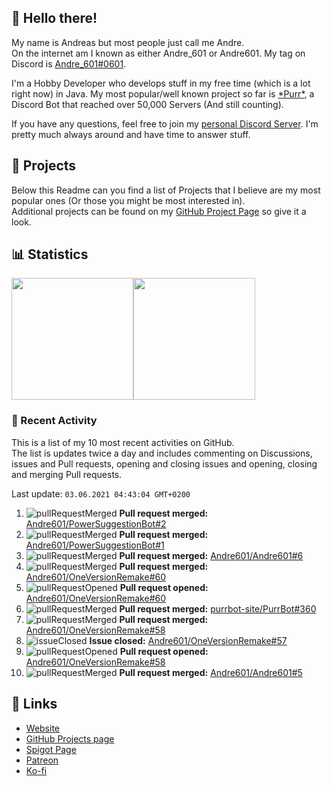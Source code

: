 <!-- Links -->
[andre]: https://discord.bio/p/andre601
[purr]: https://purrbot.site
[discord]: https://discord.gg/6dazXp6
[website]: https://andre601.ch
[github]: https://andre601.ch/projects
[spigot]: https://www.spigotmc.org/resources/authors/56829/
[patreon]: https://patreon.com/andre_601
[ko-fi]: https://ko-fi.com/andre_601

## 👋 Hello there!
My name is Andreas but most people just call me Andre.  
On the internet am I known as either Andre_601 or Andre601. My tag on Discord is [Andre_601#0601][andre].

I'm a Hobby Developer who develops stuff in my free time (which is a lot right now) in Java. My most popular/well known project so far is [\*Purr\*][purr], a Discord Bot that reached over 50,000 Servers (And still counting).

If you have any questions, feel free to join my [personal Discord Server][discord]. I'm pretty much always around and have time to answer stuff.

## 📁 Projects
Below this Readme can you find a list of Projects that I believe are my most popular ones (Or those you might be most interested in).  
Additional projects can be found on my [GitHub Project Page][github] so give it a look.

## 📊 Statistics
<img height="195px" src="https://github-readme-stats.vercel.app/api?username=Andre601&show_icons=true&hide_rank=true&title_color=3498db&bg_color=ffffff00&text_color=718096&disable_animations=true"><img height="195px" src="https://github-readme-stats.vercel.app/api/top-langs?username=Andre601&layout=compact&title_color=3498db&bg_color=ffffff00&text_color=718096">

### 📜 Recent Activity
This is a list of my 10 most recent activities on GitHub.  
The list is updates twice a day and includes commenting on Discussions, issues and Pull requests, opening and closing issues and opening, closing and merging Pull requests.

<!--RECENT_ACTIVITY:last_update-->
Last update: `03.06.2021 04:43:04 GMT+0200`
<!--RECENT_ACTIVITY:last_update_end-->
<!--RECENT_ACTIVITY:start-->
1. ![pullRequestMerged] **Pull request merged:** [Andre601/PowerSuggestionBot#2](https://github.com/Andre601/PowerSuggestionBot/pull/2)
2. ![pullRequestMerged] **Pull request merged:** [Andre601/PowerSuggestionBot#1](https://github.com/Andre601/PowerSuggestionBot/pull/1)
3. ![pullRequestMerged] **Pull request merged:** [Andre601/Andre601#6](https://github.com/Andre601/Andre601/pull/6)
4. ![pullRequestMerged] **Pull request merged:** [Andre601/OneVersionRemake#60](https://github.com/Andre601/OneVersionRemake/pull/60)
5. ![pullRequestOpened] **Pull request opened:** [Andre601/OneVersionRemake#60](https://github.com/Andre601/OneVersionRemake/pull/60)
6. ![pullRequestMerged] **Pull request merged:** [purrbot-site/PurrBot#360](https://github.com/purrbot-site/PurrBot/pull/360)
7. ![pullRequestMerged] **Pull request merged:** [Andre601/OneVersionRemake#58](https://github.com/Andre601/OneVersionRemake/pull/58)
8. ![issueClosed] **Issue closed:** [Andre601/OneVersionRemake#57](https://github.com/Andre601/OneVersionRemake/issues/57)
9. ![pullRequestOpened] **Pull request opened:** [Andre601/OneVersionRemake#58](https://github.com/Andre601/OneVersionRemake/pull/58)
10. ![pullRequestMerged] **Pull request merged:** [Andre601/Andre601#5](https://github.com/Andre601/Andre601/pull/5)
<!--RECENT_ACTIVITY:end-->

## 🔗 Links
- [Website]
- [GitHub Projects page][github]
- [Spigot Page][spigot]
- [Patreon]
- [Ko-fi]

<!-- Badges -->
[issueOpened]: https://cdn.jsdelivr.net/gh/Readme-Workflows/Readme-Icons@main/icons/octicons/IssueOpenedOld.svg
[issueClosed]: https://cdn.jsdelivr.net/gh/Readme-Workflows/Readme-Icons@main/icons/octicons/IssueClosedOld.svg

[pullRequestOpened]: https://cdn.jsdelivr.net/gh/Readme-Workflows/Readme-Icons@main/icons/octicons/PullRequestOpened.svg
[pullRequestClosed]: https://cdn.jsdelivr.net/gh/Readme-Workflows/Readme-Icons@main/icons/octicons/PullRequestClosed.svg
[pullRequestMerged]: https://cdn.jsdelivr.net/gh/Readme-Workflows/Readme-Icons@main/icons/octicons/PullRequestMerged.svg

[comment]: https://cdn.jsdelivr.net/gh/Readme-Workflows/Readme-Icons@main/icons/octicons/Comment.svg

[changesRequested]: https://cdn.jsdelivr.net/gh/Readme-Workflows/Readme-Icons@main/icons/octicons/RequestedChanges.svg
[approved]: https://cdn.jsdelivr.net/gh/Readme-Workflows/Readme-Icons@main/icons/octicons/ApprovedChanges.svg
[repoCreated]: https://cdn.jsdelivr.net/gh/Readme-Workflows/Readme-Icons@main/icons/octicons/Repository.svg

[release]: https://cdn.jsdelivr.net/gh/Readme-Workflows/Readme-Icons@main/icons/octicons/Release.svg
[star]: https://cdn.jsdelivr.net/gh/Readme-Workflows/Readme-Icons@main/icons/octicons/StarredRepository.svg
[wiki]: https://cdn.jsdelivr.net/gh/Readme-Workflows/Readme-Icons@main/icons/octicons/Wiki.svg
